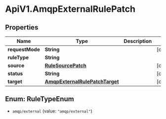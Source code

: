 # ApiV1.AmqpExternalRulePatch

## Properties

Name | Type | Description | Notes
------------ | ------------- | ------------- | -------------
**requestMode** | **String** |  | [optional] 
**ruleType** | **String** |  | 
**source** | [**RuleSourcePatch**](RuleSourcePatch.md) |  | [optional] 
**status** | **String** |  | [optional] 
**target** | [**AmqpExternalRulePatchTarget**](AmqpExternalRulePatchTarget.md) |  | [optional] 



## Enum: RuleTypeEnum


* `amqp/external` (value: `"amqp/external"`)




